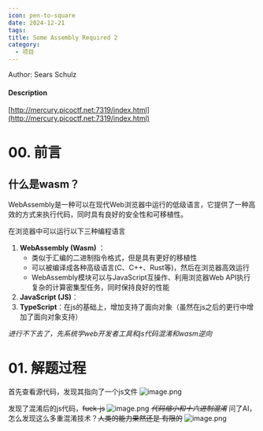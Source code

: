 ```yaml
---
icon: pen-to-square
date: 2024-12-21
tags: 
title: Some Assembly Required 2
category:
  - 项目
---
```

Author: Sears Schulz

#### Description
[http://mercury.picoctf.net:7319/index.html](http://mercury.picoctf.net:7319/index.html)

# 00. 前言
## 什么是wasm？
WebAssembly是一种可以在现代Web浏览器中运行的低级语言，它提供了一种高效的方式来执行代码，同时具有良好的安全性和可移植性。

在浏览器中可以运行以下三种编程语言
1. **WebAssembly (Wasm)** ：
   - 类似于汇编的二进制指令格式，但是具有更好的移植性
   - 可以被编译成各种高级语言(C、C++、Rust等)，然后在浏览器高效运行
   - WebAssembly模块可以与JavaScript互操作、利用浏览器Web API执行复杂的计算密集型任务，同时保持良好的性能
1. **JavaScript (JS)**：
2. **TypeScript**：在js的基础上，增加支持了面向对象（虽然在js之后的更行中增加了面向对象支持）

  *进行不下去了，先系统学web开发者工具和js代码混淆和wasm逆向*

# 01. 解题过程
首先查看源代码，发现其指向了一个js文件
![image.png](https://cdn.jsdelivr.net/gh/fakeppa/blog-img/20241221141301.png)

发现了混淆后的js代码，~~fuck-js~~
![image.png](https://cdn.jsdelivr.net/gh/fakeppa/blog-img/20241221141409.png)
*~~代码缩小和十六进制混淆~~*
问了AI，怎么发现这么多重混淆技术？~~人类的能力果然还是 有限的~~
![image.png](https://cdn.jsdelivr.net/gh/fakeppa/blog-img/20241221141733.png)

